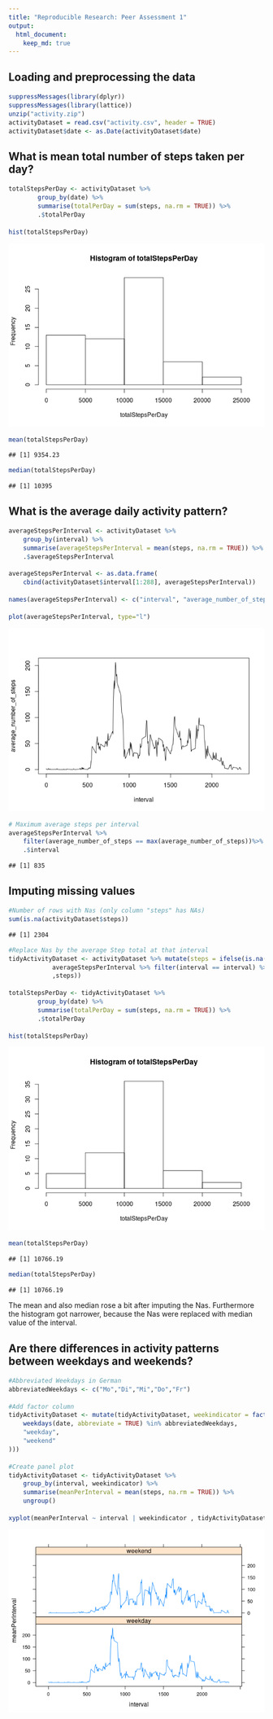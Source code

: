 ```yaml
---
title: "Reproducible Research: Peer Assessment 1"
output: 
  html_document:
    keep_md: true
---
```



## Loading and preprocessing the data

```r
suppressMessages(library(dplyr))
suppressMessages(library(lattice))
unzip("activity.zip")
activityDataset = read.csv("activity.csv", header = TRUE)
activityDataset$date <- as.Date(activityDataset$date)
```

## What is mean total number of steps taken per day?

```r
totalStepsPerDay <- activityDataset %>%
        group_by(date) %>% 
        summarise(totalPerDay = sum(steps, na.rm = TRUE)) %>%
        .$totalPerDay

hist(totalStepsPerDay)
```

![](PA1_template_files/figure-html/unnamed-chunk-2-1.png)<!-- -->

```r
mean(totalStepsPerDay)
```

```
## [1] 9354.23
```

```r
median(totalStepsPerDay)
```

```
## [1] 10395
```


## What is the average daily activity pattern?

```r
averageStepsPerInterval <- activityDataset %>%
    group_by(interval) %>%
    summarise(averageStepsPerInterval = mean(steps, na.rm = TRUE)) %>%
    .$averageStepsPerInterval

averageStepsPerInterval <- as.data.frame(
    cbind(activityDataset$interval[1:288], averageStepsPerInterval))

names(averageStepsPerInterval) <- c("interval", "average_number_of_steps")

plot(averageStepsPerInterval, type="l")
```

![](PA1_template_files/figure-html/unnamed-chunk-3-1.png)<!-- -->

```r
# Maximum average steps per interval
averageStepsPerInterval %>% 
    filter(average_number_of_steps == max(average_number_of_steps))%>%
    .$interval
```

```
## [1] 835
```


## Imputing missing values

```r
#Number of rows with Nas (only column "steps" has NAs)
sum(is.na(activityDataset$steps))
```

```
## [1] 2304
```

```r
#Replace Nas by the average Step total at that interval
tidyActivityDataset <- activityDataset %>% mutate(steps = ifelse(is.na(steps), 
            averageStepsPerInterval %>% filter(interval == interval) %>% .$average_number_of_steps
            ,steps))

totalStepsPerDay <- tidyActivityDataset %>%
        group_by(date) %>% 
        summarise(totalPerDay = sum(steps, na.rm = TRUE)) %>%
        .$totalPerDay

hist(totalStepsPerDay)
```

![](PA1_template_files/figure-html/unnamed-chunk-5-1.png)<!-- -->

```r
mean(totalStepsPerDay)
```

```
## [1] 10766.19
```

```r
median(totalStepsPerDay)
```

```
## [1] 10766.19
```
The mean and also median rose a bit after imputing the Nas. Furthermore the histogram got narrower, because the Nas were replaced with median value of the interval.

## Are there differences in activity patterns between weekdays and weekends?


```r
#Abbreviated Weekdays in German
abbreviatedWeekdays <- c("Mo","Di","Mi","Do","Fr")

#Add factor column
tidyActivityDataset <- mutate(tidyActivityDataset, weekindicator = factor(ifelse(
    weekdays(date, abbreviate = TRUE) %in% abbreviatedWeekdays,
    "weekday",
    "weekend"
)))

#Create panel plot
tidyActivityDataset <- tidyActivityDataset %>%
    group_by(interval, weekindicator) %>%
    summarise(meanPerInterval = mean(steps, na.rm = TRUE)) %>%
    ungroup()

xyplot(meanPerInterval ~ interval | weekindicator , tidyActivityDataset, type="l", layout=c(1,2))
```

![](PA1_template_files/figure-html/unnamed-chunk-6-1.png)<!-- -->


